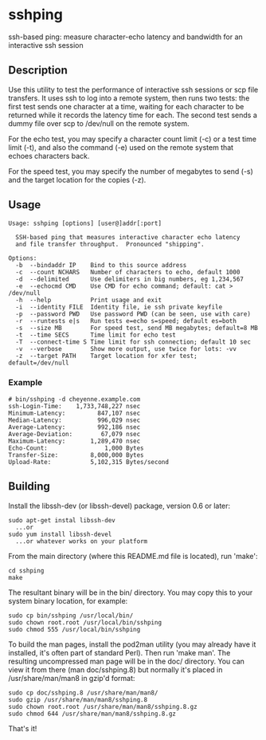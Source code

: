 # sshping
ssh-based ping: measure character-echo latency and bandwidth for an interactive ssh session

## Description

Use this utility to test the performance of interactive ssh sessions
or scp file transfers.  It uses ssh to log into a remote system, then 
runs two tests: the first test sends one character at a time, waiting
for each character to be returned while it records the latency time
for each.  The second test sends a dummy file over scp to /dev/null
on the remote system.

For the echo test, you may specify a character count limit (-c) or a test
time limit (-t), and also the command (-e) used on the remote system that
echoes characters back.

For the speed test, you may specify the number of megabytes to send (-s)
and the target location for the copies (-z).

## Usage
```
Usage: sshping [options] [user@]addr[:port]
 
  SSH-based ping that measures interactive character echo latency
  and file transfer throughput.  Pronounced "shipping".
 
Options:
  -b  --bindaddr IP    Bind to this source address
  -c  --count NCHARS   Number of characters to echo, default 1000
  -d  --delimited      Use delimiters in big numbers, eg 1,234,567
  -e  --echocmd CMD    Use CMD for echo command; default: cat > /dev/null
  -h  --help           Print usage and exit
  -i  --identity FILE  Identity file, ie ssh private keyfile
  -p  --password PWD   Use password PWD (can be seen, use with care)
  -r  --runtests e|s   Run tests e=echo s=speed; default es=both
  -s  --size MB        For speed test, send MB megabytes; default=8 MB
  -t  --time SECS      Time limit for echo test
  -T  --connect-time S Time limit for ssh connection; default 10 sec
  -v  --verbose        Show more output, use twice for lots: -vv
  -z  --target PATH    Target location for xfer test; default=/dev/null
```

### Example

```
# bin/sshping -d cheyenne.example.com
ssh-Login-Time:    1,733,748,227 nsec
Minimum-Latency:         847,107 nsec
Median-Latency:          996,029 nsec
Average-Latency:         992,186 nsec
Average-Deviation:        67,079 nsec
Maximum-Latency:       1,289,470 nsec
Echo-Count:                1,000 Bytes
Transfer-Size:         8,000,000 Bytes
Upload-Rate:           5,102,315 Bytes/second
```

## Building

Install the libssh-dev (or libssh-devel) package, version 0.6 or later:

    sudo apt-get instal libssh-dev
      ...or
    sudo yum install libssh-devel
      ...or whatever works on your platform

From the main directory (where this README.md file is located), run 'make':

    cd sshping
    make

The resultant binary will be in the bin/ directory.  You may copy this to 
your system binary location, for example:

    sudo cp bin/sshping /usr/local/bin/
    sudo chown root.root /usr/local/bin/sshping
    sudo chmod 555 /usr/local/bin/sshping

To build the man pages, install the pod2man utility (you may already
have it installed, it's often part of standard Perl). Then run 'make man'.
The resulting uncompressed man page will be in the doc/ directory.
You can view it from there (man doc/sshping.8) but normally it's placed
in /usr/share/man/man8 in gzip'd format:

    sudo cp doc/sshping.8 /usr/share/man/man8/
    sudo gzip /usr/share/man/man8/sshping.8
    sudo chown root.root /usr/share/man/man8/sshping.8.gz
    sudo chmod 644 /usr/share/man/man8/sshping.8.gz

That's it!


